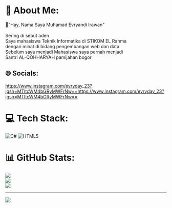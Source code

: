 # 💫 About Me:
🙌"Hay, Nama  Saya Muhamad Evryandi Irawan"<br><br>Sering di sebut aden<br>Saya mahasiswa Teknik Informatika di STIKOM EL Rahma<br>dengan minat di bidang pengembangan web dan data.<br>Sebelum saya menjadi Mahasiswa saya pernah menjadi<br>Santri AL-QOHHARYAH pamijahan bogor


## 🌐 Socials:
https://www.instagram.com/evryday_23?igsh=MTltcWM4bGRyMWFrNw==https://www.instagram.com/evryday_23?igsh=MTltcWM4bGRyMWFrNw==
# 💻 Tech Stack:
![C#](https://img.shields.io/badge/c%23-%23239120.svg?style=for-the-badge&logo=csharp&logoColor=white)  ![HTML5](https://img.shields.io/badge/html5-%23E34F26.svg?style=for-the-badge&logo=html5&logoColor=white)
# 📊 GitHub Stats:
![](https://github-readme-stats.vercel.app/api?username=adenevryday&theme=shadow_blue&hide_border=false&include_all_commits=true&count_private=true)<br/>
![](https://nirzak-streak-stats.vercel.app/?user=adenevryday&theme=shadow_blue&hide_border=false)<br/>
![](https://github-readme-stats.vercel.app/api/top-langs/?username=adenevryday&theme=shadow_blue&hide_border=false&include_all_commits=true&count_private=true&layout=compact)

---
[![](https://visitcount.itsvg.in/api?id=adenevryday&icon=0&color=0)](https://visitcount.itsvg.in)

<!-- Proudly created with GPRM ( https://gprm.itsvg.in ) -->

